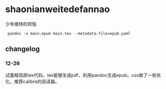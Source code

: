 # shaonianweitedefannao
少年维特的烦恼

```
 pandoc -o main.epub main.tex --metadata-file=epub.yaml
```



## changelog

### 12-26

试着精简原tex代码，tex能够生成pdf，利用pandoc生成epub。css做了一些优化，推荐calibre的阅读器。

